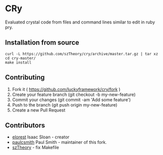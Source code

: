 # CRy

Evaluated crystal code from files and command lines similar to edit in ruby pry.

## Installation from source

    curl -L https://github.com/szTheory/cry/archive/master.tar.gz | tar xz
    cd cry-master/
    make install

## Contributing

1. Fork it ( https://github.com/luckyframework/cry/fork )
2. Create your feature branch (git checkout -b my-new-feature)
3. Commit your changes (git commit -am 'Add some feature')
4. Push to the branch (git push origin my-new-feature)
5. Create a new Pull Request

## Contributors

- [elorest](https://github.com/elorest) Isaac Sloan - creator
- [paulcsmith](https://github.com/paulcsmith) Paul Smith - maintainer of this fork.
- [szTheory](https://github.com/szTheory) - fix Makefile